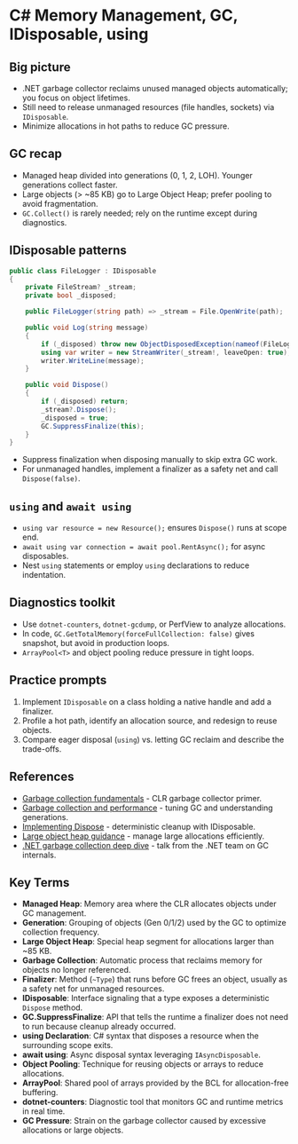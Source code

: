 # C# Memory Management, GC, IDisposable, using

## Big picture
- .NET garbage collector reclaims unused managed objects automatically; you focus on object lifetimes.
- Still need to release unmanaged resources (file handles, sockets) via `IDisposable`.
- Minimize allocations in hot paths to reduce GC pressure.

## GC recap
- Managed heap divided into generations (0, 1, 2, LOH). Younger generations collect faster.
- Large objects (> ~85 KB) go to Large Object Heap; prefer pooling to avoid fragmentation.
- `GC.Collect()` is rarely needed; rely on the runtime except during diagnostics.

## IDisposable patterns
```csharp
public class FileLogger : IDisposable
{
    private FileStream? _stream;
    private bool _disposed;

    public FileLogger(string path) => _stream = File.OpenWrite(path);

    public void Log(string message)
    {
        if (_disposed) throw new ObjectDisposedException(nameof(FileLogger));
        using var writer = new StreamWriter(_stream!, leaveOpen: true);
        writer.WriteLine(message);
    }

    public void Dispose()
    {
        if (_disposed) return;
        _stream?.Dispose();
        _disposed = true;
        GC.SuppressFinalize(this);
    }
}
```
- Suppress finalization when disposing manually to skip extra GC work.
- For unmanaged handles, implement a finalizer as a safety net and call `Dispose(false)`.

## `using` and `await using`
- `using var resource = new Resource();` ensures `Dispose()` runs at scope end.
- `await using var connection = await pool.RentAsync();` for async disposables.
- Nest `using` statements or employ `using` declarations to reduce indentation.

## Diagnostics toolkit
- Use `dotnet-counters`, `dotnet-gcdump`, or PerfView to analyze allocations.
- In code, `GC.GetTotalMemory(forceFullCollection: false)` gives snapshot, but avoid in production loops.
- `ArrayPool<T>` and object pooling reduce pressure in tight loops.

## Practice prompts
1. Implement `IDisposable` on a class holding a native handle and add a finalizer.
2. Profile a hot path, identify an allocation source, and redesign to reuse objects.
3. Compare eager disposal (`using`) vs. letting GC reclaim and describe the trade-offs.








## References
- [Garbage collection fundamentals](https://learn.microsoft.com/en-us/dotnet/standard/garbage-collection/fundamentals) - CLR garbage collector primer.
- [Garbage collection and performance](https://learn.microsoft.com/en-us/dotnet/standard/garbage-collection/) - tuning GC and understanding generations.
- [Implementing Dispose](https://learn.microsoft.com/en-us/dotnet/standard/garbage-collection/implementing-dispose) - deterministic cleanup with IDisposable.
- [Large object heap guidance](https://learn.microsoft.com/en-us/dotnet/standard/garbage-collection/large-object-heap) - manage large allocations efficiently.
- [.NET garbage collection deep dive](https://www.youtube.com/watch?v=lohXTO90ScY) - talk from the .NET team on GC internals.
## Key Terms
- **Managed Heap**: Memory area where the CLR allocates objects under GC management.
- **Generation**: Grouping of objects (Gen 0/1/2) used by the GC to optimize collection frequency.
- **Large Object Heap**: Special heap segment for allocations larger than ~85 KB.
- **Garbage Collection**: Automatic process that reclaims memory for objects no longer referenced.
- **Finalizer**: Method (`~Type`) that runs before GC frees an object, usually as a safety net for unmanaged resources.
- **IDisposable**: Interface signaling that a type exposes a deterministic `Dispose` method.
- **GC.SuppressFinalize**: API that tells the runtime a finalizer does not need to run because cleanup already occurred.
- **using Declaration**: C# syntax that disposes a resource when the surrounding scope exits.
- **await using**: Async disposal syntax leveraging `IAsyncDisposable`.
- **Object Pooling**: Technique for reusing objects or arrays to reduce allocations.
- **ArrayPool<T>**: Shared pool of arrays provided by the BCL for allocation-free buffering.
- **dotnet-counters**: Diagnostic tool that monitors GC and runtime metrics in real time.
- **GC Pressure**: Strain on the garbage collector caused by excessive allocations or large objects.

